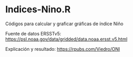 # Indices-Nino.R
Códigos para calcular y graficar gráficas de índice Niño

Fuente de datos ERSSTv5: https://psl.noaa.gov/data/gridded/data.noaa.ersst.v5.html

Explicación y resultado: https://rpubs.com/Viedro/ONI
